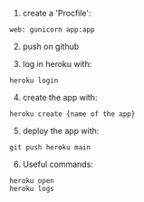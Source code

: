 1) create a 'Procfile':
```
web: gunicorn app:app
```

2) push on github

3) log in heroku with:
```
heroku login
```

4) create the app with:
```
heroku create {name of the app}
```

5) deploy the app with:
```
git push heroku main
```

6) Useful commands:
```
heroku open
heroku logs
```